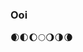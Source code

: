 ### Ooi

<!--
**Felozpe/Felozpe** is a ✨ _special_ ✨ repository because its `README.md` (this file) appears on your GitHub profile.

Here are some ideas to get you started:

- 🔭 Astronomia ...
- 🌃 Paraná ...
- 🌊  Equilibrado ...
- 🎐 Anime ...
- 🦚 Melancolic ...
- 🏳️‍🌈 LGBT+ ...
- 🌪️ Pronouns: Ele/Ela ...

--> 🌒🌓🌔🌕🌖🌗🌘
